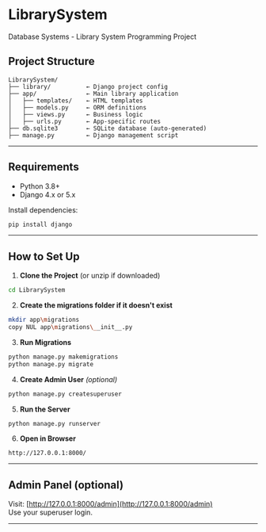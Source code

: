 # LibrarySystem
Database Systems - Library System Programming Project

## Project Structure
```
LibrarySystem/
├── library/          ← Django project config
├── app/              ← Main library application
│   ├── templates/    ← HTML templates
│   ├── models.py     ← ORM definitions
│   ├── views.py      ← Business logic
│   ├── urls.py       ← App-specific routes
├── db.sqlite3        ← SQLite database (auto-generated)
├── manage.py         ← Django management script
```

---

## Requirements
- Python 3.8+
- Django 4.x or 5.x

Install dependencies:
```bash
pip install django
```

---

## How to Set Up

1. **Clone the Project** (or unzip if downloaded)
```bash
cd LibrarySystem
```

2. **Create the migrations folder if it doesn't exist**
```bash
mkdir app\migrations
copy NUL app\migrations\__init__.py
```

3. **Run Migrations**
```bash
python manage.py makemigrations
python manage.py migrate
```

4. **Create Admin User** *(optional)*
```bash
python manage.py createsuperuser
```

5. **Run the Server**
```bash
python manage.py runserver
```

6. **Open in Browser**
```
http://127.0.0.1:8000/
```

---

## Admin Panel (optional)
Visit: [http://127.0.0.1:8000/admin](http://127.0.0.1:8000/admin)  
Use your superuser login.

---
